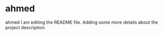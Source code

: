 # ahmed
ahmed
I am editing the README file. Adding some more details about the project description.
